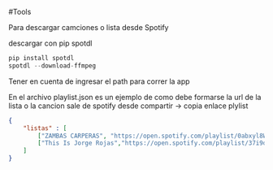 #Tools

Para descargar camciones o lista desde Spotify

descargar con pip spotdl

```python
pip install spotdl
spotdl --download-ffmpeg

```

Tener en cuenta de ingresar el path para correr la app 

En el archivo playlist.json es un ejemplo de como debe formarse la url de la lista o la cancion sale de spotify desde compartir -> copia enlace plylist 



```json
{
    "listas" : [
        ["ZAMBAS CARPERAS", "https://open.spotify.com/playlist/0abxyl8WW1QhPSkCqMaef2?si=f9c2de6c45454246"],
        ["This Is Jorge Rojas","https://open.spotify.com/playlist/37i9dQZF1DZ06evO2ohD8p?si=580681e4673647c4"]
    ]
}
```